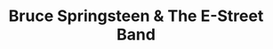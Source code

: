 ---
title: "Bruce Springsteen & The E-Street Band"
summary: "American band formed by Bruce Springsteen and some of his friends in the early 70s. Organ, piano and accordion player was replaced by after Federici died in 2008. American saxophonist, , nephew of the late , replaced him after he passed away on June 18, 2011, in Palm Beach, Florida."
image: "bruce-springsteen-the-e-street-band.jpg"
apple_music_artist_url: "None"
wikipedia_url: "none"
---